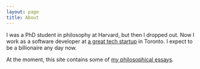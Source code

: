```yaml
---
layout: page
title: About
---
```


I was a PhD student in philosophy at Harvard, but then I dropped out. Now I work as a software developer at [a great tech startup](http://www.sandglaz.com/) in Toronto. I expect to be a billionaire any day now.

At the moment, this site contains some of [my philosophical essays](/philosophy/).